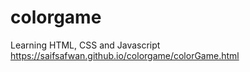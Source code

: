 # colorgame
Learning HTML, CSS and Javascript
https://saifsafwan.github.io/colorgame/colorGame.html

